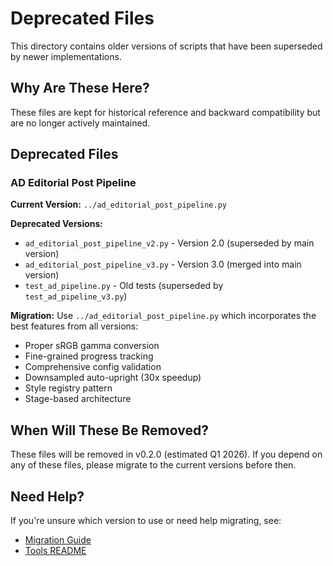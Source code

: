 # Deprecated Files

This directory contains older versions of scripts that have been superseded by newer implementations.

## Why Are These Here?

These files are kept for historical reference and backward compatibility but are no longer actively maintained.

## Deprecated Files

### AD Editorial Post Pipeline

**Current Version:** `../ad_editorial_post_pipeline.py`

**Deprecated Versions:**
- `ad_editorial_post_pipeline_v2.py` - Version 2.0 (superseded by main version)
- `ad_editorial_post_pipeline_v3.py` - Version 3.0 (merged into main version)
- `test_ad_pipeline.py` - Old tests (superseded by `test_ad_pipeline_v3.py`)

**Migration:** 
Use `../ad_editorial_post_pipeline.py` which incorporates the best features from all versions:
- Proper sRGB gamma conversion
- Fine-grained progress tracking
- Comprehensive config validation
- Downsampled auto-upright (30x speedup)
- Style registry pattern
- Stage-based architecture

## When Will These Be Removed?

These files will be removed in v0.2.0 (estimated Q1 2026). If you depend on any of these files, please migrate to the current versions before then.

## Need Help?

If you're unsure which version to use or need help migrating, see:
- [Migration Guide](../../docs/REFACTORING_2025.md)
- [Tools README](../README.md)
